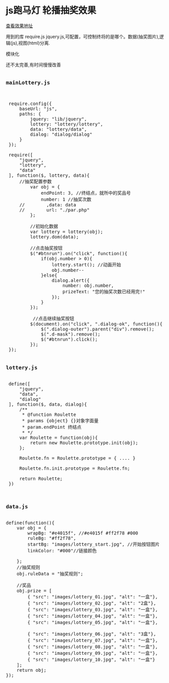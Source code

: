 <h1>
js跑马灯 轮播抽奖效果
</h1>
<a href="http://www.codegoing.com/lottery/" target="_blank">查看效果地址</a>

<p>用到的库 require.js jquery.js,可配置，可控制终将的是哪个。数据(抽奖图片),逻辑(js),视图(html)分离.</p>
<p>模块化</p>
<p>还不太完善,有时间慢慢改善</p>


<pre>
<h3>mainLottery.js</h3>

 require.config({
     baseUrl: "js",
     paths: {
         jquery: "lib/jquery",
         lottery: "lottery/lottery",
         data: "lottery/data",
         dialog: "dialog/dialog"
     }
 });

 require([
     "jquery",
     "lottery",
     "data"
 ], function($, lottery, data){
     //抽奖配置参数
         var obj = {
             endPoint: 3, //终结点，就所中的奖品号
             number: 1 //抽奖次数
     //        ,data: data
     //        url: "./par.php"
         };

         //初始化数据
         var lottery = lottery(obj);
         lottery.dom(data);

         //点击抽奖按钮
         $("#btnrun").on("click", function(){
             if(obj.number > 0){
                 lottery.start(); //动画开始
                 obj.number--
             }else{
                 dialog.alert({
                     number: obj.number,
                     prizeText: "您的抽奖次数已经用完!"
                 });
             }
         });

          //点击继续抽奖按钮
         $(document).on("click", ".dialog-ok", function(){
             $(".dialog-outer").parent("div").remove();
             $(".d-mask").remove();
             $("#btnrun").click();
         });
 });

<h3>lottery.js</h3>
 define([
     "jquery",
     "data",
     "dialog"
 ], function($, data, dialog){
     /**
      * @function Roulette
      * params {object} {}对象字面量
      * param.endPoint 终结点
      * */
     var Roulette = function(obj){
         return new Roulette.prototype.init(obj);
     };

     Roulette.fn = Roulette.prototype = { .... }

     Roulette.fn.init.prototype = Roulette.fn;

     return Roulette;
 })


<h3>data.js</h3>
define(function(){
    var obj = {
        wrapBg: "#e4015f", //#e4015f #ff2f78 #000
        ruleBg: "#ff2f78",
        startBg: "images/lottery_start.jpg", //开始按钮图片
        linkColor: "#000"//链接颜色

    };
    //抽奖规则
    obj.ruleData = "抽奖规则";

    //奖品
    obj.prize = [
        { "src": "images/lottery_01.jpg", "alt": "一盒"},
        { "src": "images/lottery_02.jpg", "alt": "2盒"},
        { "src": "images/lottery_03.jpg", "alt": "一盒"},
        { "src": "images/lottery_04.jpg", "alt": "一盒"},
        { "src": "images/lottery_05.jpg", "alt": "一盒"},

        { "src": "images/lottery_06.jpg", "alt": "3盒"},
        { "src": "images/lottery_07.jpg", "alt": "一盒"},
        { "src": "images/lottery_08.jpg", "alt": "一盒"},
        { "src": "images/lottery_09.jpg", "alt": "一盒"},
        { "src": "images/lottery_10.jpg", "alt": "一盒"}
    ];
    return obj;
});
</pre>